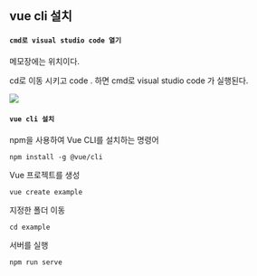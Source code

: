 ## vue cli 설치



#### **`cmd로 visual studio code 열기`**

메모장에는 위치이다.

cd로 이동 시키고 code . 하면 cmd로 visual studio code 가 실행된다.

![](C:\Users\User\Desktop\blog\code1.JPG)



#### **`vue cli 설치`**

npm을 사용하여 Vue CLI를 설치하는 명령어

```
npm install -g @vue/cli
```







Vue 프로젝트를 생성

```
vue create example
```





지정한 폴더 이동

```
cd example
```





서버를 실행

```
npm run serve
```







